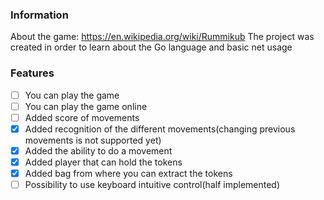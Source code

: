 ### Information
About the game: https://en.wikipedia.org/wiki/Rummikub
The project was created in order to learn about the Go language and basic net usage


### Features 

- [ ] You can play the game
- [ ] You can play the game online
- [ ] Added score of movements
- [x] Added recognition of the different movements(changing previous movements is not supported yet)
- [x] Added the ability to do a movement
- [x] Added player that can hold the tokens
- [x] Added bag from where you can extract the tokens
- [ ] Possibility to use keyboard intuitive control(half implemented)
